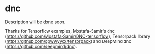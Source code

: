 # dnc

Description will be done soon.

Thanks for Tensorflow examples, Mostafa-Samir's dnc (https://github.com/Mostafa-Samir/DNC-tensorflow), Tensorpack library (https://github.com/ppwwyyxx/tensorpack) and DeepMind dnc (https://github.com/deepmind/dnc). 
